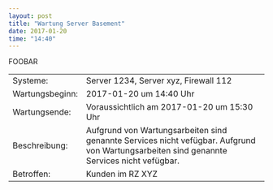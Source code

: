 ```yaml
---
layout: post
title: "Wartung Server Basement"
date: 2017-01-20
time: "14:40"
---
```


<div class="boxdate"> FOOBAR </div>

|                      |                                                                      |
|----------------------|----------------------------------------------------------------------|
| Systeme:             | Server 1234, Server xyz, Firewall 112                                |
| Wartungsbeginn:      | 2017-01-20 um 14:40 Uhr                                              | 
| Wartungsende:        | Voraussichtlich am 2017-01-20 um 15:30 Uhr                           | 
| Beschreibung:        | Aufgrund von Wartungsarbeiten sind genannte Services nicht vefügbar. Aufgrund von Wartungsarbeiten sind genannte Services nicht vefügbar.  |
| Betroffen:           | Kunden im RZ XYZ                                                     |


